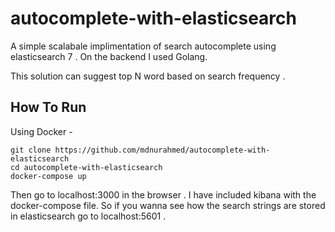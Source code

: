 # autocomplete-with-elasticsearch

A simple scalabale implimentation of search autocomplete using elasticsearch 7 . On the backend I used Golang.

This solution can suggest top N word based on search frequency .

## How To Run
Using Docker -
```
git clone https://github.com/mdnurahmed/autocomplete-with-elasticsearch
cd autocomplete-with-elasticsearch
docker-compose up 
```
Then go to localhost:3000 in the browser . I have included kibana with the docker-compose file. So if you wanna see how the search strings are stored in elasticsearch go to localhost:5601 . 